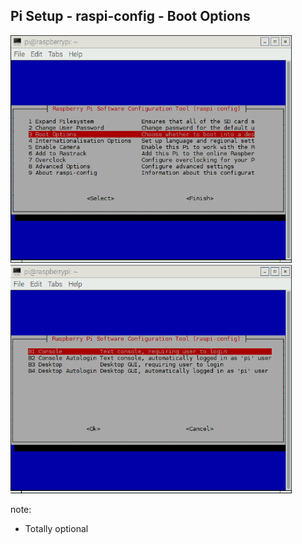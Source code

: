 ##  Pi Setup - raspi-config - Boot Options

<div>
    <div style="display: inline-block">
        <img src="resources/raspi-config-boot-options.png" width="450">
    </div>
    <div style="display: inline-block">
        <img src="resources/raspi-config-boot-options-console-requires-login.png" width="450">
    </div>
</div>

note:
- Totally optional
